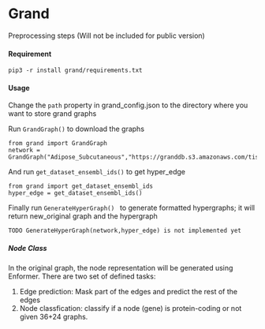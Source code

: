 # Grand
Preprocessing steps (Will not be included for public version)
#### Requirement
```
pip3 -r install grand/requirements.txt
```

#### Usage
Change the ```path``` property in grand_config.json to the directory where you want to store grand graphs

Run ```GrandGraph()``` to download the graphs
```
from grand import GrandGraph
network = GrandGraph("Adipose_Subcutaneous","https://granddb.s3.amazonaws.com/tissues/networks/Adipose_Subcutaneous.csv")
```

And run ```get_dataset_ensembl_ids()``` to get hyper_edge
```
from grand import get_dataset_ensembl_ids
hyper_edge = get_dataset_ensembl_ids()
```

Finally run ```GenerateHyperGraph() ``` to generate formatted hypergraphs; it will return new_original graph and the hypergraph
```
TODO GenerateHyperGraph(network,hyper_edge) is not implemented yet
```

##### Node Class
In the original graph, the node representation will be generated using Enformer. There are two set of defined tasks:
1. Edge prediction: Mask part of the edges and predict the rest of the edges
2. Node classfication: classify if a node (gene) is protein-coding or not given 36+24 graphs.
